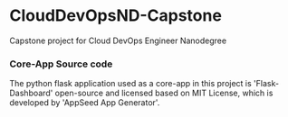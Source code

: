 # CloudDevOpsND-Capstone
Capstone project for Cloud DevOps Engineer Nanodegree 




### Core-App Source code
The python flask application used as a core-app in this project is 'Flask-Dashboard' open-source and licensed based on MIT License, which is developed by 'AppSeed App Generator'.
